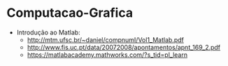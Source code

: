 # Computacao-Grafica

- Introdução ao Matlab: 
  -  http://mtm.ufsc.br/~daniel/compnumI/Vol1_Matlab.pdf
  -  http://www.fis.uc.pt/data/20072008/apontamentos/apnt_169_2.pdf
  -  https://matlabacademy.mathworks.com/?s_tid=pl_learn
